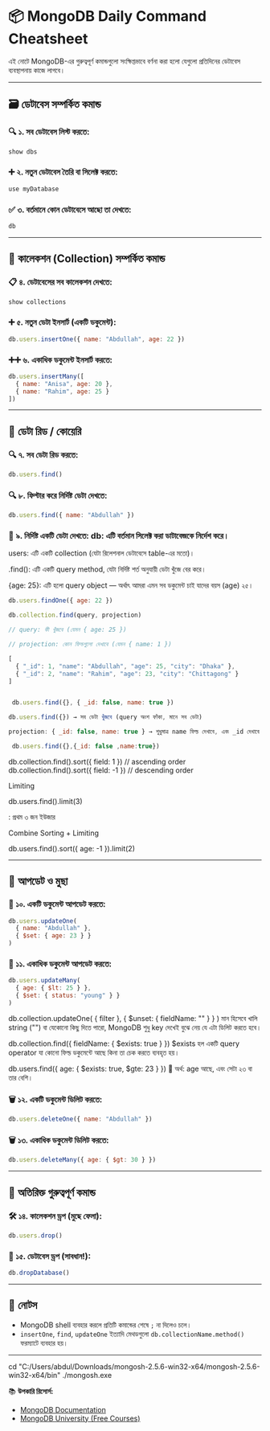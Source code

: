 # 📦 MongoDB Daily Command Cheatsheet

এই নোটে MongoDB-এর গুরুত্বপূর্ণ কমান্ডগুলো সংক্ষিপ্তভাবে বর্ণনা করা হলো যেগুলো প্রতিদিনের ডেটাবেস ব্যবস্থাপনায় কাজে লাগবে।

---

## 🗃️ ডেটাবেস সম্পর্কিত কমান্ড

### 🔍 ১. সব ডেটাবেস লিস্ট করতে:
```js
show dbs
```

### ➕ ২. নতুন ডেটাবেস তৈরি বা সিলেক্ট করতে:
```js
use myDatabase
```

### ✅ ৩. বর্তমানে কোন ডেটাবেসে আছো তা দেখতে:
```js
db
```

---

## 📁 কালেকশন (Collection) সম্পর্কিত কমান্ড

### 📋 ৪. ডেটাবেসের সব কালেকশন দেখতে:
```js
show collections
```

### ➕ ৫. নতুন ডেটা ইনসার্ট (একটি ডকুমেন্ট):
```js
db.users.insertOne({ name: "Abdullah", age: 22 })
```

### ➕➕ ৬. একাধিক ডকুমেন্ট ইনসার্ট করতে:
```js
db.users.insertMany([
  { name: "Anisa", age: 20 },
  { name: "Rahim", age: 25 }
])
```

---

## 📄 ডেটা রিড / কোয়েরি

### 🔍 ৭. সব ডেটা রিড করতে:
```js
db.users.find()
```

### 🔍 ৮. ফিল্টার করে নির্দিষ্ট ডেটা দেখতে:
```js
db.users.find({ name: "Abdullah" })


```

### 🔢 ৯. নির্দিষ্ট একটি ডেটা দেখতে: db: এটি বর্তমান সিলেক্ট করা ডাটাবেজকে নির্দেশ করে।

users: এটি একটি collection (যেটা রিলেশনাল ডেটাবেসে table-এর মতো)।

.find(): এটি একটি query method, যেটা নির্দিষ্ট শর্ত অনুযায়ী ডেটা খুঁজে বের করে।

{age: 25}: এটি হলো query object — অর্থাৎ আমরা এমন সব ডকুমেন্ট চাই যাদের বয়স (age) ২৫।
```js
db.users.findOne({ age: 22 })

db.collection.find(query, projection)

// query: কী খুঁজবে (যেমন { age: 25 })

// projection: কোন ফিল্ডগুলো দেখাবে (যেমন { name: 1 })

[
  { "_id": 1, "name": "Abdullah", "age": 25, "city": "Dhaka" },
  { "_id": 2, "name": "Rahim", "age": 23, "city": "Chittagong" }
]


 db.users.find({}, { _id: false, name: true })

db.users.find({}) → সব ডেটা খুঁজবে (query অংশ ফাঁকা, মানে সব ডেটা)

projection: { _id: false, name: true } → শুধুমাত্র name ফিল্ড দেখাবে, এবং _id দেখাবে না।

 db.users.find({},{_id: false ,name:true})

```

db.collection.find().sort({ field: 1 })   // ascending order
db.collection.find().sort({ field: -1 })  // descending order



Limiting 

db.users.find().limit(3)

: প্রথম ৩ জন ইউজার

 Combine Sorting + Limiting

 db.users.find().sort({ age: -1 }).limit(2)

---

## 🔁 আপডেট ও মুছা

### 🔧 ১০. একটি ডকুমেন্ট আপডেট করতে:
```js
db.users.updateOne(
  { name: "Abdullah" },
  { $set: { age: 23 } }
)
```

### 🔧 ১১. একাধিক ডকুমেন্ট আপডেট করতে:
```js
db.users.updateMany(
  { age: { $lt: 25 } },
  { $set: { status: "young" } }
)
```

db.collection.updateOne(
  { filter },
  { $unset: { fieldName: "" } }
) মান হিসেবে খালি string ("") বা যেকোনো কিছু দিতে পারো, MongoDB শুধু key দেখেই বুঝে নেয় যে এটা ডিলিট করতে হবে।


db.collection.find({ fieldName: { $exists: true } }) $exists হল একটি query operator যা কোনো ফিল্ড ডকুমেন্টে আছে কিনা তা চেক করতে ব্যবহৃত হয়।


db.users.find({
  age: { $exists: true, $gte: 23 }
})
📌 অর্থ: age আছে, এবং সেটা ২৩ বা তার বেশি।














### 🗑️ ১২. একটি ডকুমেন্ট ডিলিট করতে:
```js
db.users.deleteOne({ name: "Abdullah" })
```

### 🗑️ ১৩. একাধিক ডকুমেন্ট ডিলিট করতে:
```js
db.users.deleteMany({ age: { $gt: 30 } })
```

---

## 🧰 অতিরিক্ত গুরুত্বপূর্ণ কমান্ড

### 🛠️ ১৪. কালেকশন ড্রপ (মুছে ফেলা):
```js
db.users.drop()
```

### 🧨 ১৫. ডেটাবেস ড্রপ (সাবধান!):
```js
db.dropDatabase()
```

---

## 📌 নোটস

- MongoDB shell ব্যবহার করলে প্রতিটি কমান্ডের শেষে `;` না দিলেও চলে।
- `insertOne`, `find`, `updateOne` ইত্যাদি মেথডগুলো `db.collectionName.method()` ফরম্যাটে ব্যবহার হয়।

---


cd "C:/Users/abdul/Downloads/mongosh-2.5.6-win32-x64/mongosh-2.5.6-win32-x64/bin"
./mongosh.exe

📚 **উপকারি রিসোর্স:**
- [MongoDB Documentation](https://www.mongodb.com/docs/)
- [MongoDB University (Free Courses)](https://university.mongodb.com/)
